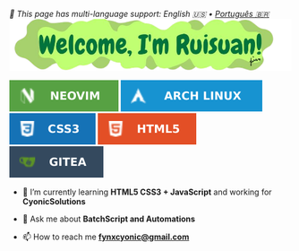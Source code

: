 *🍙 This page has multi-language support: English 🇺🇸 • [Português 🇧🇷](README-br.md)*
<img src="https://raw.githubusercontent.com/ruisuan/ruisuan/main/img/welcome/en-us.png" alt="png file">
<p>
  <img src="https://raw.githubusercontent.com/ruisuan/ruisuan/main/img/profile-badges/neovim.svg"/>
  <img src="https://raw.githubusercontent.com/ruisuan/ruisuan/main/img/profile-badges/arch-linux.svg"/>
  <img src="https://raw.githubusercontent.com/ruisuan/ruisuan/main/img/profile-badges/css3.svg"/>
  <img src="https://raw.githubusercontent.com/ruisuan/ruisuan/main/img/profile-badges/html5.svg"/>
  <img src="https://raw.githubusercontent.com/ruisuan/ruisuan/main/img/profile-badges/gitea.svg"/)
</p>

- 🌱 I’m currently learning **HTML5 CSS3 + JavaScript** and working for **CyonicSolutions**

- 💬 Ask me about **BatchScript and Automations**

- 📫 How to reach me **fynxcyonic@gmail.com**

